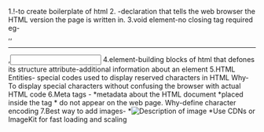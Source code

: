 1.!-to create boilerplate of html
2.<!DOCTYPE html> -declaration that tells the web browser the HTML version the page is written in.
3.void element-no closing tag required
     eg-<br>,<img>,<hr>,<input>
4.element-building blocks of html that defones its structure
   attribute-additional information about an element
5.HTML Entities- special codes used to display reserved characters in HTML
  Why-To display special characters without confusing the browser with actual HTML code
6.Meta tags - *metadata about the HTML document
              *placed inside the <head> tag 
              * do not appear on the web page.
  Why-define character encoding
7.Best way to add images-
     *<img src="path/to/image.jpg" alt="Description of image">
     *Use CDNs or ImageKit for fast loading and scaling
